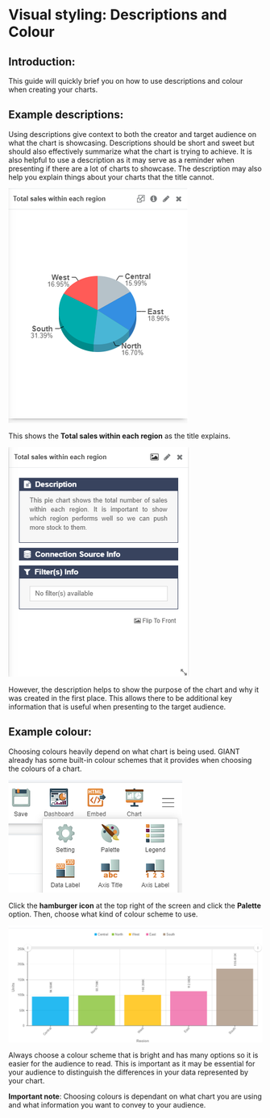 # Visual styling: Descriptions and Colour

## Introduction:

This guide will quickly brief you on how to use descriptions and colour when creating your charts.

## Example descriptions:

Using descriptions give context to both the creator and target audience on what the chart is showcasing. Descriptions should be short and sweet but should also effectively summarize what the chart is trying to achieve. It is also helpful to use a description as it may serve as a reminder when presenting if there are a lot of charts to showcase. The description may also help you explain things about your charts that the title cannot.

![pie](images/giant-101-description_colour/pie.PNG)

This shows the **Total sales within each region** as the title explains.

![desc](images/giant-101-description_colour/pie-description.PNG)

However, the description helps to show the purpose of the chart and why it was created in the first place. This allows there to be additional key information that is useful when presenting to the target audience.

## Example colour:

Choosing colours heavily depend on what chart is being used. GIANT already has some built-in colour schemes that it provides when choosing the colours of a chart.

![colour](images/giant-101-description_colour/colour.PNG)

Click the **hamburger icon** at the top right of the screen and click the **Palette** option. Then, choose what kind of colour scheme to use.

![bar](images/giant-101-description_colour/bar.PNG)

Always choose a colour scheme that is bright and has many options so it is easier for the audience to read. This is important as it may be essential for your audience to distinguish the differences in your data represented by your chart.

**Important note**: Choosing colours is dependant on what chart you are using and what information you want to convey to your audience.
